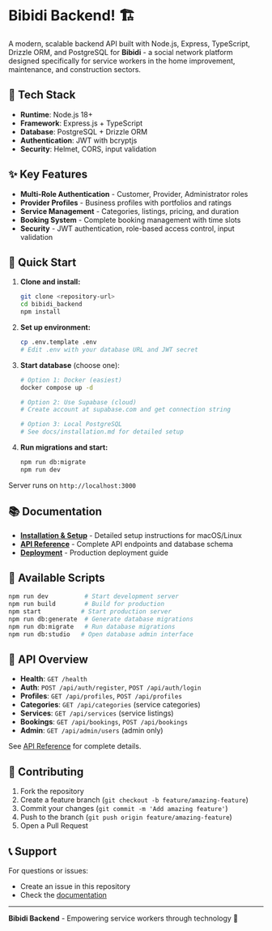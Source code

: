 # Bibidi Backend! 🏗️

A modern, scalable backend API built with Node.js, Express, TypeScript, Drizzle ORM, and PostgreSQL for **Bibidi** - a social network platform designed specifically for service workers in the home improvement, maintenance, and construction sectors.

## 🚀 Tech Stack

- **Runtime**: Node.js 18+
- **Framework**: Express.js + TypeScript
- **Database**: PostgreSQL + Drizzle ORM
- **Authentication**: JWT with bcryptjs
- **Security**: Helmet, CORS, input validation

## ✨ Key Features

- **Multi-Role Authentication** - Customer, Provider, Administrator roles
- **Provider Profiles** - Business profiles with portfolios and ratings
- **Service Management** - Categories, listings, pricing, and duration
- **Booking System** - Complete booking management with time slots
- **Security** - JWT authentication, role-based access control, input validation

## 🚀 Quick Start

1. **Clone and install:**
   ```bash
   git clone <repository-url>
   cd bibidi_backend
   npm install
   ```

2. **Set up environment:**
   ```bash
   cp .env.template .env
   # Edit .env with your database URL and JWT secret
   ```

3. **Start database** (choose one):
   ```bash
   # Option 1: Docker (easiest)
   docker compose up -d
   
   # Option 2: Use Supabase (cloud)
   # Create account at supabase.com and get connection string
   
   # Option 3: Local PostgreSQL
   # See docs/installation.md for detailed setup
   ```

4. **Run migrations and start:**
   ```bash
   npm run db:migrate
   npm run dev
   ```

Server runs on `http://localhost:3000`

## 📚 Documentation

- **[Installation & Setup](docs/installation.md)** - Detailed setup instructions for macOS/Linux
- **[API Reference](docs/api.md)** - Complete API endpoints and database schema
- **[Deployment](docs/deployment.md)** - Production deployment guide

## 🔧 Available Scripts

```bash
npm run dev          # Start development server
npm run build        # Build for production
npm start           # Start production server
npm run db:generate  # Generate database migrations
npm run db:migrate   # Run database migrations
npm run db:studio   # Open database admin interface
```

## 🔐 API Overview

- **Health**: `GET /health`
- **Auth**: `POST /api/auth/register`, `POST /api/auth/login`
- **Profiles**: `GET /api/profiles`, `POST /api/profiles`
- **Categories**: `GET /api/categories` (service categories)
- **Services**: `GET /api/services` (service listings)
- **Bookings**: `GET /api/bookings`, `POST /api/bookings`
- **Admin**: `GET /api/admin/users` (admin only)

See [API Reference](docs/api.md) for complete details.

## 🤝 Contributing

1. Fork the repository
2. Create a feature branch (`git checkout -b feature/amazing-feature`)
3. Commit your changes (`git commit -m 'Add amazing feature'`)
4. Push to the branch (`git push origin feature/amazing-feature`)
5. Open a Pull Request

## 📞 Support

For questions or issues:
- Create an issue in this repository
- Check the [documentation](docs/)

---

**Bibidi Backend** - Empowering service workers through technology 🚀
